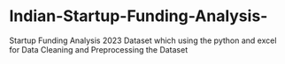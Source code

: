# Indian-Startup-Funding-Analysis-
Startup Funding Analysis 2023 Dataset which using the python and excel for Data Cleaning and Preprocessing the Dataset
